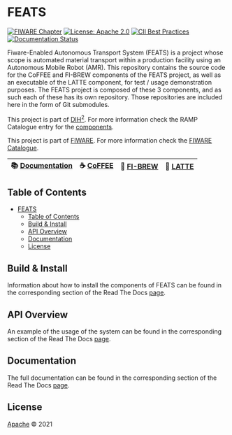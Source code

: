# FEATS

[![FIWARE Chapter](https://img.shields.io/badge/FIWARE-Robots-45d3dd.svg)](https://www.fiware.org/developers/catalogue/)
[![License: Apache 2.0](https://img.shields.io/badge/License-Apache%202.0-green)](https://opensource.org/licenses/MIT)
[![CII Best Practices](https://bestpractices.coreinfrastructure.org/projects/4842/badge)](https://bestpractices.coreinfrastructure.org/projects/4842)
[![Documentation Status](https://readthedocs.org/projects/feats-dih2/badge/?version=latest)](https://feats-dih2.readthedocs.io/en/latest/?badge=latest)

Fiware-Enabled Autonomous Transport System (FEATS) is a project whose scope is automated material transport within a production facility using an Autonomous Mobile Robot (AMR).
This repository contains the source code for the CoFFEE and FI-BREW components of the FEATS project, as well as an executable of the LATTE component, for test / usage demonstration purposes.
The FEATS project is composed of these 3 components, and as such each of these has its own repository. Those repositories are included here in the form of Git submodules.

This project is part of [DIH<sup>2</sup>](http://www.dih-squared.eu/). For more information check the RAMP Catalogue entry for the
[components](https://github.com/ramp-eu).

This project is part of [FIWARE](https://www.fiware.org/). For more information check the [FIWARE Catalogue](https://github.com/Fiware/catalogue/).


 :books: [Documentation](https://feats-dih2.readthedocs.io/en/latest/) | :coffee: [CoFFEE](https://github.com/Dalma-Systems/coffee/) | :cup_with_straw: [FI-BREW](https://github.com/Dalma-Systems/fi-brew/) | :milk_glass: [LATTE](https://github.com/Dalma-Systems/latte/)
 --- | --- | --- | ---

## Table of Contents
- [FEATS](#feats)
  - [Table of Contents](#table-of-contents)
  - [Build & Install](#build--install)
  - [API Overview](#api-overview)
  - [Documentation](#documentation)
  - [License](#license)

## Build & Install
Information about how to install the components of FEATS can be found in the corresponding section of the Read The Docs [page](https://feats-dih2.readthedocs.io/en/latest/).

## API Overview
An example of the usage of the system can be found in the corresponding section of the Read The Docs [page](https://feats-dih2.readthedocs.io/en/latest/).

## Documentation
The full documentation can be found in the corresponding section of the Read The Docs [page](https://feats-dih2.readthedocs.io/en/latest/).

## License

[Apache](LICENSE) © 2021